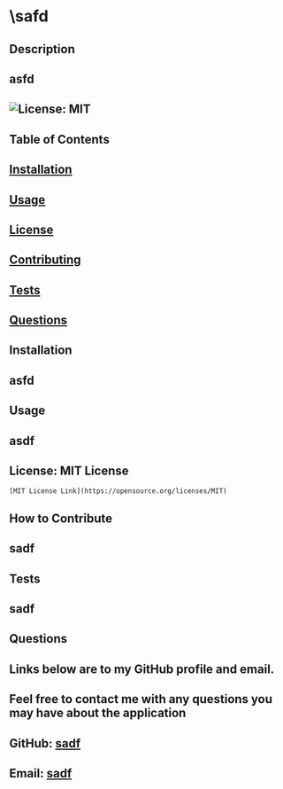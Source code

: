 # \safd
  ## Description
  ## asfd
  ## ![License: MIT](https://img.shields.io/badge/License-MIT-yellow.svg) 

  ## Table of Contents
  ## [Installation](#installation)
  ## [Usage](#usage)
  ## [License](#license)
  ## [Contributing](#contributing)
  ## [Tests](#tests)
  ## [Questions](#questions)

  ## <a name = 'installation'>
  ## Installation
  ## asfd

  ## <a name = 'usage'>
  ## Usage
  ## asdf

  ## <a name = 'license'>
  ## License: MIT License
    [MIT License Link](https://opensource.org/licenses/MIT)

  ## <a name = 'contributing'>
  ## How to Contribute
  ## sadf

  ## <a name = 'tests'>
  ## Tests
  ## sadf

  ## <a name = 'questions'>
  ## Questions
  ## Links below are to my GitHub profile and email.
  ## Feel free to contact me with any questions you may have about the application
  ## GitHub: [sadf](https://www.github.com/sadf)
  ## Email: [sadf](mailto:sadf)



